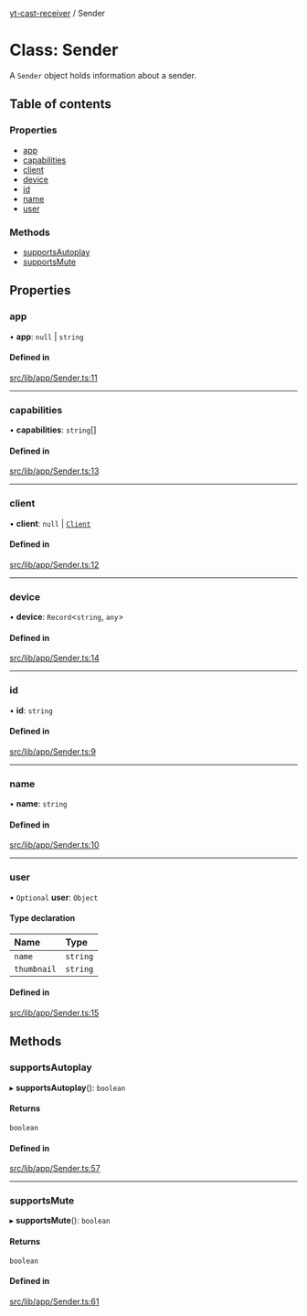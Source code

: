 [yt-cast-receiver](../README.md) / Sender

# Class: Sender

A `Sender` object holds information about a sender.

## Table of contents

### Properties

- [app](Sender.md#app)
- [capabilities](Sender.md#capabilities)
- [client](Sender.md#client)
- [device](Sender.md#device)
- [id](Sender.md#id)
- [name](Sender.md#name)
- [user](Sender.md#user)

### Methods

- [supportsAutoplay](Sender.md#supportsautoplay)
- [supportsMute](Sender.md#supportsmute)

## Properties

### app

• **app**: ``null`` \| `string`

#### Defined in

[src/lib/app/Sender.ts:11](https://github.com/patrickkfkan/yt-cast-receiver/blob/630ac05/src/lib/app/Sender.ts#L11)

___

### capabilities

• **capabilities**: `string`[]

#### Defined in

[src/lib/app/Sender.ts:13](https://github.com/patrickkfkan/yt-cast-receiver/blob/630ac05/src/lib/app/Sender.ts#L13)

___

### client

• **client**: ``null`` \| [`Client`](../interfaces/Client.md)

#### Defined in

[src/lib/app/Sender.ts:12](https://github.com/patrickkfkan/yt-cast-receiver/blob/630ac05/src/lib/app/Sender.ts#L12)

___

### device

• **device**: `Record`<`string`, `any`\>

#### Defined in

[src/lib/app/Sender.ts:14](https://github.com/patrickkfkan/yt-cast-receiver/blob/630ac05/src/lib/app/Sender.ts#L14)

___

### id

• **id**: `string`

#### Defined in

[src/lib/app/Sender.ts:9](https://github.com/patrickkfkan/yt-cast-receiver/blob/630ac05/src/lib/app/Sender.ts#L9)

___

### name

• **name**: `string`

#### Defined in

[src/lib/app/Sender.ts:10](https://github.com/patrickkfkan/yt-cast-receiver/blob/630ac05/src/lib/app/Sender.ts#L10)

___

### user

• `Optional` **user**: `Object`

#### Type declaration

| Name | Type |
| :------ | :------ |
| `name` | `string` |
| `thumbnail` | `string` |

#### Defined in

[src/lib/app/Sender.ts:15](https://github.com/patrickkfkan/yt-cast-receiver/blob/630ac05/src/lib/app/Sender.ts#L15)

## Methods

### supportsAutoplay

▸ **supportsAutoplay**(): `boolean`

#### Returns

`boolean`

#### Defined in

[src/lib/app/Sender.ts:57](https://github.com/patrickkfkan/yt-cast-receiver/blob/630ac05/src/lib/app/Sender.ts#L57)

___

### supportsMute

▸ **supportsMute**(): `boolean`

#### Returns

`boolean`

#### Defined in

[src/lib/app/Sender.ts:61](https://github.com/patrickkfkan/yt-cast-receiver/blob/630ac05/src/lib/app/Sender.ts#L61)
